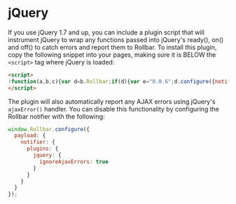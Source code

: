 # jQuery

If you use jQuery 1.7 and up, you can include a plugin script that will instrument jQuery to wrap any functions passed into jQuery's ready(), on() and off() to catch errors and report them to Rollbar. To install this plugin, copy the following snippet into your pages, making sure it is BELOW the `<script>` tag where jQuery is loaded:

<!-- EditableTextAreaStart -->
<!-- RemoveNext -->
```html
<script>
!function(a,b,c){var d=b.Rollbar;if(d){var e="0.0.6";d.configure({notifier:{plugins:{jquery:{version:e}}}});var f=function(a){d.error(a),b.console&&b.console.log(a.message+" [reported to Rollbar]")};a(c).ajaxError(function(a,b,c,e){var f,g=b.status,h=c.url,i=c.type;e&&e.hasOwnProperty("stack")&&(f=e);var j={status:g,url:h,type:i};d.warning("jQuery ajax error for "+i,j,f)});var g=a.fn.ready;a.fn.ready=function(a){return g.call(this,function(){try{a()}catch(b){f(b)}})};var h=a.event.add;a.event.add=function(b,c,d,e,g){var i,j=function(a){return function(){try{return a.apply(this,arguments)}catch(b){f(b)}}};return d.handler?(i=d.handler,d.handler=j(d.handler)):(i=d,d=j(d)),d.guid=i.guid?i.guid:i.guid=a.guid++,h.call(this,b,c,d,e,g)}}}(jQuery,window,document);
</script>
```
<!-- RemovePrev -->
<!-- EditableTextAreaEnd -->

The plugin will also automatically report any AJAX errors using jQuery's `ajaxError()` handler. You can disable this functionality by configuring the Rollbar notifier with the following:
```javascript
window.Rollbar.configure({
  payload: {
    notifier: {
      plugins: {
        jquery: {
          ignoreAjaxErrors: true
        }
      }
    }
  }
});
```
